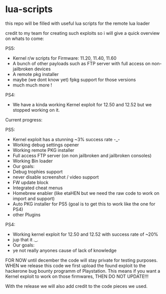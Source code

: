 # lua-scripts
this repo will be filled with useful lua scripts for the remote lua loader

credit to my team for creating such exploits so i will give a quick overview on whats to come:

PS5:
  - Kernel r/w scripts for Firmware: 11.20, 11.40, 11.60
  - A bunch of other payloads such as FTP server with full access on non-jailbroken devices
  - A remote pkg installer
  - maybe (we dont know yet) fpkg support for those versions
  - much much more !

PS4:
  - We have a kinda working Kernel exploit for 12.50 and 12.52 but we stopped working on it.

Current progress:

PS5:
  - Kernel exploit has a stunning ~3% success rate -_-
  - Working debug settings opener
  - Working remote PKG installer
  - Full access FTP server (on non jailbroken and jailbroken consoles)
  - Working Bin loader
  - Our goals:
  - Debug trophies support
  - never disable screenshot / video support
  - FW update block
  - Integrated cheat menus
  - Homebrew enabler (like etaHEN but we need the raw code to work on import and support)
  - Auto PKG installer for PS5 (goal is to get this to work like the one for PS4)
  - other Plugins
    
PS4:
  - Working kernel exploit for 12.50 and 12.52 with success rate of ~20%
  - jup that it ._.
  - Our goals:
  - ye not really anyones cause of lack of knowledge

FOR NOW until december the code will stay private for testing purposes.
WHEN we release this code we first upload the found exploit to the hackerone bug bounty programm of Playstation.
This means if you want a Kernel exploit to work on those firmwares, THEN DO NOT UPDATE!!!

With the release we will also add credit to the code pieces we used.

    
